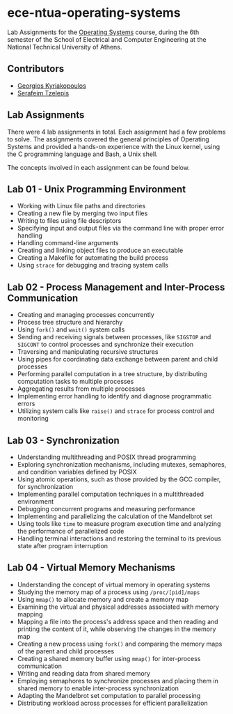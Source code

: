 # ece-ntua-operating-systems

Lab Assignments for the [Operating Systems](https://www.ece.ntua.gr/en/undergraduate/courses/3136) course, during the 6th semester of the School of Electrical and Computer Engineering at the National Technical University of Athens.

## Contributors

- [Georgios Kyriakopoulos](https://github.com/geokyr)
- [Serafeim Tzelepis](https://github.com/sertze)

## Lab Assignments

There were 4 lab assignments in total. Each assignment had a few problems to solve. The assignments covered the general principles of Operating Systems and provided a hands-on experience with the Linux kernel, using the C programming language and Bash, a Unix shell. 

The concepts involved in each assignment can be found below.

## Lab 01 - Unix Programming Environment

- Working with Linux file paths and directories
- Creating a new file by merging two input files
- Writing to files using file descriptors
- Specifying input and output files via the command line with proper error handling
- Handling command-line arguments
- Creating and linking object files to produce an executable
- Creating a Makefile for automating the build process
- Using `strace` for debugging and tracing system calls

## Lab 02 - Process Management and Inter-Process Communication

- Creating and managing processes concurrently
- Process tree structure and hierarchy
- Using `fork()` and `wait()` system calls
- Sending and receiving signals between processes, like `SIGSTOP` and `SIGCONT` to control processes and synchronize their execution
- Traversing and manipulating recursive structures
- Using pipes for coordinating data exchange between parent and child processes
- Performing parallel computation in a tree structure, by distributing computation tasks to multiple processes
- Aggregating results from multiple processes
- Implementing error handling to identify and diagnose programmatic errors
- Utilizing system calls like `raise()` and `strace` for process control and monitoring

## Lab 03 - Synchronization

- Understanding multithreading and POSIX thread programming
- Exploring synchronization mechanisms, including mutexes, semaphores, and condition variables defined by POSIX
- Using atomic operations, such as those provided by the GCC compiler, for synchronization
- Implementing parallel computation techniques in a multithreaded environment
- Debugging concurrent programs and measuring performance
- Implementing and parallelizing the calculation of the Mandelbrot set
- Using tools like `time` to measure program execution time and analyzing the performance of parallelized code
- Handling terminal interactions and restoring the terminal to its previous state after program interruption

## Lab 04 - Virtual Memory Mechanisms

- Understanding the concept of virtual memory in operating systems
- Studying the memory map of a process using `/proc/[pid]/maps`
- Using `mmap()` to allocate memory and create a memory map
- Examining the virtual and physical addresses associated with memory mapping
- Mapping a file into the process's address space and then reading and printing the content of it, while observing the changes in the memory map
- Creating a new process using `fork()` and comparing the memory maps of the parent and child processes
- Creating a shared memory buffer using `mmap()` for inter-process communication
- Writing and reading data from shared memory
- Employing semaphores to synchronize processes and placing them in shared memory to enable inter-process synchronization
- Adapting the Mandelbrot set computation to parallel processing
- Distributing workload across processes for efficient parallelization
